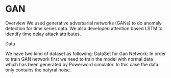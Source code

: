 # GAN
Overview
We used generative adversarial networks (GANs) to do anomaly detection for time series data. We also developed attention based LSTM to identify time delay attack attributes.

Data

We have two kind of dataset as following:
DataSet for Gan Network:
In order to train GAN network first we need to train the model with normal data which has been generated by Powerword simulator. In this case the data only contains the natyral noise.
